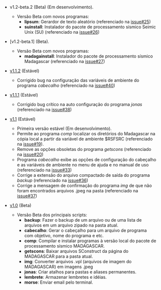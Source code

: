 * v1.2-beta.2 (Beta) (Em desenvolvimento).
    * Versão Beta com novos programas:
      * **lipsum**: Gerardor de texto aleatório (referenciado na [issue#25](https://github.com/Dirack/Shellinclude/issues/25))
      * **suinstall**: Instalador do pacote de processamento sísmico  Seimic Unix (SU) (referenciado na [issue#26](https://github.com/Dirack/Shellinclude/issues/26))

* [v1.2-beta.1] (Beta).
    * Versão Beta com novos programas:
      * **madagainstall**: Instalador do pacote de processamento sísmico Madagascar (referenciado na [issue#27](https://github.com/Dirack/Shellinclude/issues/27))

* [v1.1.2](https://github.com/Dirack/Shellinclude/releases/tag/v1.1.2) (Estável)
    * Corrigido bug na configuração das variáveis de ambiente do programa _cabecalho_ (referenciado na [issue#40](https://github.com/Dirack/Shellinclude/issues/40))

* [v1.1.1](https://github.com/Dirack/Shellinclude/releases/tag/v1.1.1) (Estável)
    * Corrigido bug crítico na auto configuração do programa _jonas_ (referenciado na [issue#38](https://github.com/Dirack/Shellinclude/issues/38))

* [v1.1](https://github.com/Dirack/Shellinclude/releases/tag/v1.1) (Estável)
    * Primeira versão estável (Em desenvolvimento).
    * Permite ao programa _comp_ localizar os diretórios do Madagascar na cópia local a partir da variável de ambiente $RSFSRC (referenciado na [issue#19](https://github.com/Dirack/Shellinclude/issues/19)).
    * Remove as opções obsoletas do programa _getscons_ (referenciado na [issue#20](https://github.com/Dirack/Shellinclude/issues/20))
    * Programa _cabecalho_ exibe as opções de configuração do cabeçalho e as variáveis de ambiente no menu de ajuda e no manual de uso (referenciado na [issue#33](https://github.com/Dirack/Shellinclude/issues/33))
    * Corrige a extensão do arquivo compactado de saída do programa _backup_ (referenciado na [issue#36](https://github.com/Dirack/Shellinclude/issues/36))
    * Corrige a mensagem de confirmação do programa _img_ de que não foram encontrados arquivos .jpeg na pasta (referenciado na [issue#37](https://github.com/Dirack/Shellinclude/issues/37))

* [v1.0](https://github.com/Dirack/Shellinclude/releases/tag/v1.0-beta.1) (Beta)
    * Versão Beta dos principais scripts:
        * **backup**: Fazer o backup de um arquivo ou de uma lista de arquivos em um arquivo zipado na pasta atual.
        * **cabecalho**: Gerar o cabeçalho para um arquivo de programa com objetivo, nome do programa e etc.
        * **comp**: Compilar e instalar programas à versão local do pacote de processamento sísmico MADAGASCAR.
        * **getscons**: Baixar arquivos SConstruct da página do MADAGASCAR para a pasta atual.
        * **img**: Converter arquivos .vpl (arquivos de imagem do MADAGASCAR) em imagens .jpeg
        * **jonas**: Criar atalhos para pastas e aliases permanentes.
        * **lembrete**: Armazenar lembretes e idéias.
        * **morse**: Enviar email pelo terminal.